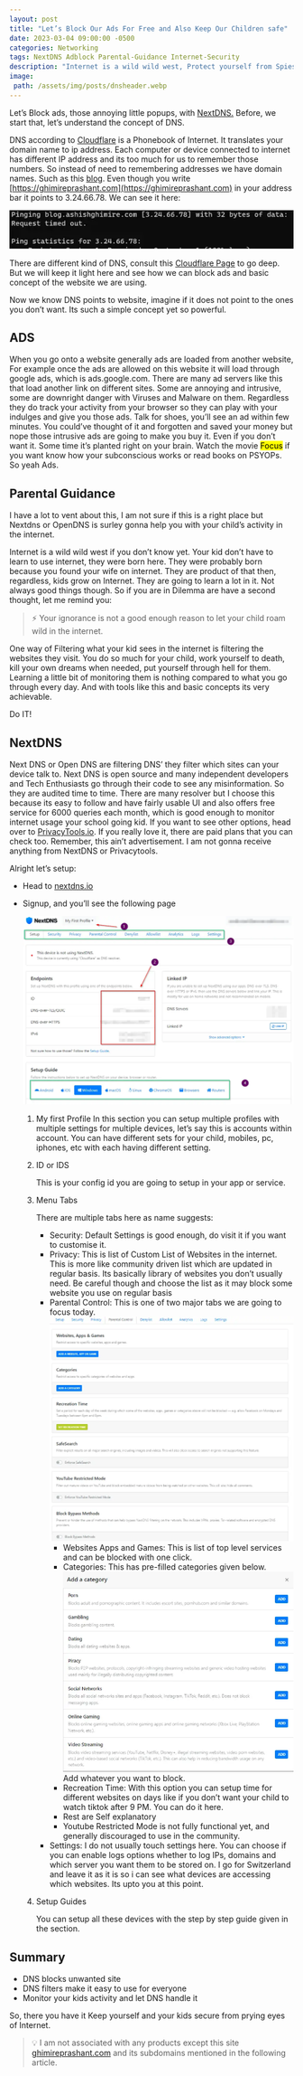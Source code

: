 ```yaml
---
layout: post
title: "Let’s Block Our Ads For Free and Also Keep Our Children safe"
date: 2023-03-04 09:00:00 -0500
categories: Networking
tags: NextDNS Adblock Parental-Guidance Internet-Security
description: "Internet is a wild wild west, Protect yourself from Spies and Trackers also your kids from adult contents. Monitor the internet easily."
image:
 path: /assets/img/posts/dnsheader.webp
---
```


Let’s Block ads, those annoying little popups, with [NextDNS.](https://nextdns.io/) Before, we start that, let’s understand the concept of DNS.

DNS according to [Cloudflare](https://www.cloudflare.com/en-gb/learning/dns/what-is-dns/) is a Phonebook of Internet. It translates your domain name to ip  address. Each computer or device connected to internet has different IP address and its too much for us to remember those numbers. So instead of need to remembering addresses we have domain names. Such as this [blog](https://ghimireprashant.com). Even though you write [https://ghimireprashant.com](https://ghimireprashant.com) in your address bar it points to 3.24.66.78. We can see it here:

![IP of blogashish](/assets/img/posts/pingforip.webp)

There are different kind of DNS, consult this [Cloudflare Page](https://www.cloudflare.com/en-gb/learning/dns/what-is-dns/) to go deep. But we will keep it light here and see how we can block ads and basic concept of the website we are using.

Now we know DNS points to website, imagine if it does not point to the ones you don’t want. Its such a simple concept yet so powerful.

## ADS

When you go onto a website generally ads are loaded from another website, For example once the ads are allowed on this website it will load through google ads, which is ads.google.com. There are many ad servers like this that load another link on different sites. Some are annoying and intrusive, some are downright danger with Viruses and Malware on them. Regardless they do track your activity from your browser so they can play with your indulges and give you those ads. Talk for shoes, you’ll see an ad within few minutes. You could’ve thought of it and forgotten and saved your money but nope those intrusive ads are going to make you buy it. Even if you don’t want it. Some time it’s planted right on your brain. Watch the movie <mark>Focus</mark> if you want know how your subconscious works or read books on PSYOPs. So yeah Ads.

## Parental Guidance

I have a lot to vent about this, I am not sure if this is a right place but Nextdns or OpenDNS is surley gonna help you with your child’s activity in the internet.

Internet is a wild wild west if you don’t know yet. Your kid don’t have to learn to use internet, they were born here. They were probably born because you found your wife on internet. They are product of that then, regardless, kids grow on Internet. They are going to learn a lot in it. Not always good things though. So if you are in Dilemma are have a second thought, let me remind you:

> :zap: Your ignorance is not a good enough reason to let your child roam wild in the internet.

One way of Filtering what your kid sees in the internet is filtering the websites they visit. You do so much for your child, work yourself to death, kill your own dreams when needed, put yourself through hell for them. Learning a little bit of monitoring them is nothing compared to what you go through every day. And with tools like this and basic concepts its very achievable.

Do IT!

## NextDNS

Next DNS or Open DNS are filtering DNS’ they filter which sites can your device talk to. Next DNS is open source and many independent developers and Tech Enthusiasts go through their code to see any misinformation. So they are audited time to time. There are many resolver but I choose this because its easy to follow and have fairly usable UI and also offers free service for 6000 queries each month, which is good enough to monitor internet usage your school going kid. If you want to see other options, head over to [PrivacyTools.io](https://www.privacytools.io/encrypted-dns). If you really love it, there are paid plans that you can check too. Remember, this ain’t advertisement. I am not gonna receive anything from NextDNS or Privacytools.

Alright let’s setup:

- Head to [nextdns.io](https://nextdns.io)
- Signup, and you’ll see the following page

    ![Homepage](/assets/img/posts/dnshomepage.webp)

    1. My first Profile
        In this section you can setup multiple profiles with multiple settings for multiple devices, let’s say this is accounts within account. You can have different sets for your child, mobiles, pc, iphones, etc with each having different setting.
    2. ID or IDS

        This is your config id you are going to setup in your app or service.
    3. Menu Tabs

        There are multiple tabs here as name suggests:
        - Security: Default Settings is good enough, do visit it if you want to customise it.
        - Privacy: This is list of Custom List of Websites in the internet. This is more like community driven list which are updated in regular basis. Its basically library of websites you don’t usually need. Be careful though and choose the list as it may block some website you use on regular basis
        - Parental Control: This is one of two major tabs we are going to focus today.
               ![DNS Parent](/assets/img/posts/dnsparent.webp)
            - Websites Apps and Games: This is list of top level services and can be blocked with one click.
            - Categories: This has pre-filled categories given below.
                ![DNS Categories](/assets/img/posts/dnscat.webp)
                Add whatever you want to block.
            - Recreation Time: With this option you can setup time for different websites on days like if you don’t want your child to watch tiktok after 9 PM. You can do it here.
            - Rest are Self explanatory
            - Youtube Restricted Mode is not fully functional yet, and generally discouraged to use in the community.
        - Settings: I do not usually touch settings here. You can choose if you can enable logs options whether to log IPs, domains and which server you want them to be stored on. I go for Switzerland and leave it as it is so i can see what devices are accessing which websites. Its upto you at this point.
    4. Setup Guides

        You can setup all these devices with the step by step guide given in the section.

## Summary

- DNS blocks unwanted site
- DNS filters make it easy to use for everyone
- Monitor your kids activity and let DNS handle it

So, there you have it Keep yourself and your kids secure from prying eyes of Internet.

> :bulb: I am not associated with any products except this site [ghimireprashant.com](https://ghimireprashant.com) and its subdomains mentioned in the following article.
